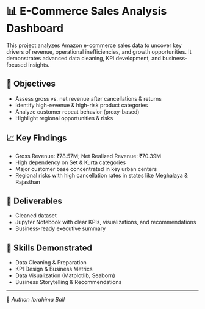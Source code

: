 # 📊 E-Commerce Sales Analysis Dashboard

This project analyzes Amazon e-commerce sales data to uncover key drivers of revenue, operational inefficiencies, and growth opportunities. It demonstrates advanced data cleaning, KPI development, and business-focused insights.

## 🔷 Objectives
- Assess gross vs. net revenue after cancellations & returns
- Identify high-revenue & high-risk product categories
- Analyze customer repeat behavior (proxy-based)
- Highlight regional opportunities & risks

## 📈 Key Findings
- Gross Revenue: ₹78.57M; Net Realized Revenue: ₹70.39M
- High dependency on Set & Kurta categories
- Major customer base concentrated in key urban centers
- Regional risks with high cancellation rates in states like Meghalaya & Rajasthan

## 📝 Deliverables
- Cleaned dataset
- Jupyter Notebook with clear KPIs, visualizations, and recommendations
- Business-ready executive summary

## 🚀 Skills Demonstrated
- Data Cleaning & Preparation
- KPI Design & Business Metrics
- Data Visualization (Matplotlib, Seaborn)
- Business Storytelling & Recommendations

---

📄 *Author: Ibrahima Ball*  

